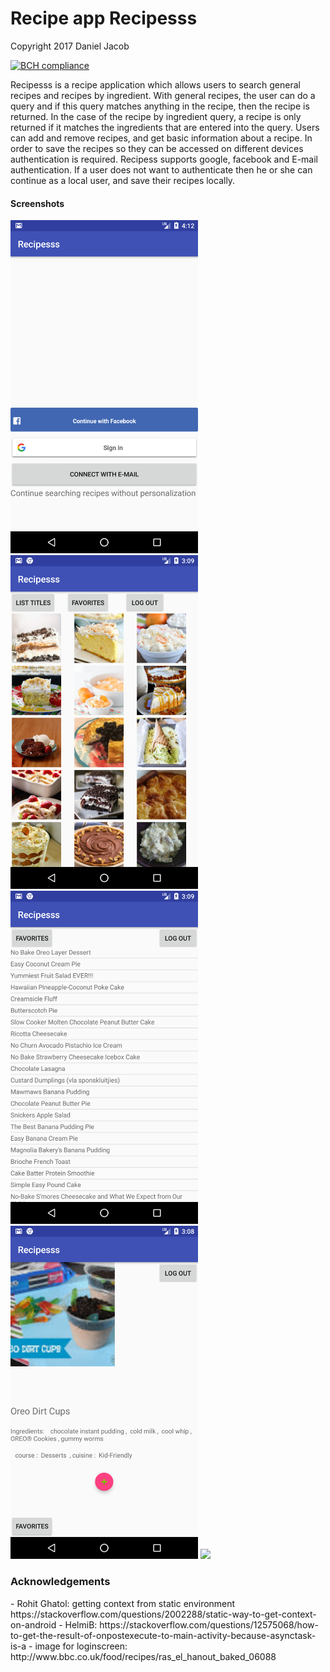 <h1>Recipe app Recipesss</h1>

Copyright 2017 Daniel Jacob

[![BCH compliance](https://bettercodehub.com/edge/badge/us3rna/Recipes?branch=master)](https://bettercodehub.com/)


<p align="center">
  
  Recipesss is a recipe application which allows users to search general recipes and recipes by ingredient. With general recipes, the user can do a query and if this query matches anything in the recipe, then the recipe is returned. In the case of the recipe by ingredient query, a recipe is only returned if it matches the ingredients that are entered into the query. Users can add and remove recipes, and get basic information about a recipe. In order to save the recipes so they can be accessed on different devices authentication is required. Recipess supports google, facebook and E-mail authentication. If a user does not want to authenticate then he or she can continue as a local user, and save their recipes locally.
 <h4>Screenshots</h4>
  <img src="/doc/download.png" width="300"/>
  <img src="/doc/gridview.png" width="300"/>
  <img src="/doc/titles.png" width="300"/>
  <img src="/doc/details.png" width="300"/>
  <img src="favorites.png" width="300"/>
</p>
<h3>Acknowledgements</h3>
- Rohit Ghatol: getting context from static environment https://stackoverflow.com/questions/2002288/static-way-to-get-context-on-android
- HelmiB: https://stackoverflow.com/questions/12575068/how-to-get-the-result-of-onpostexecute-to-main-activity-because-asynctask-is-a
- image for loginscreen:  http://www.bbc.co.uk/food/recipes/ras_el_hanout_baked_06088
